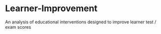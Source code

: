 # Learner-Improvement
An analysis of educational interventions designed to improve learner test / exam scores
